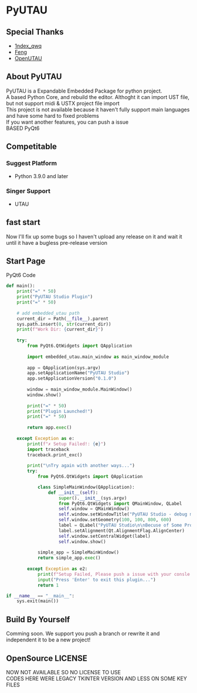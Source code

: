 # PyUTAU
## Special Thanks
 - [1ndex_qwq](https://steamcommunity.com/profiles/76561199806244588 "Third-Party Supporter")
 - [Feng](https://steamcommunity.com/profiles/76561199511541101 "Third-Party Supporter")
 - [OpenUTAU](https://openutau.com "Offical Independent Version")
 
## About PyUTAU
PyUTAU is a Expandable Embedded Package for python project.<br>
A based Python Core, and rebuild the editor. Althoght it can import UST file, but not support midi & USTX project file import<br>
This project is not available because it haven't fully support main languages and have some hard to fixed problems<br>
If you want another features, you can push a issue<br>
BASED PyQt6

## Competitable
### Suggest Platform
 - Python 3.9.0 and later

### Singer Support
 - UTAU

## fast start
Now I'll fix up some bugs so I haven't upload any release on it and wait it until it have a bugless pre-release version

## Start Page
PyQt6 Code
```python
def main():
    print("=" * 50)
    print("PyUTAU Studio Plugin")
    print("=" * 50)
    
    # add embedded_utau path
    current_dir = Path(__file__).parent
    sys.path.insert(0, str(current_dir))
    print(f"Work Dir: {current_dir}")
    
    try:
        from PyQt6.QtWidgets import QApplication
        
        import embedded_utau.main_window as main_window_module
        
        app = QApplication(sys.argv)
        app.setApplicationName("PyUTAU Studio")
        app.setApplicationVersion("0.1.0")
        
        window = main_window_module.MainWindow()
        window.show()
        
        print("=" * 50)
        print("Plugin Launched!")
        print("=" * 50)
        
        return app.exec()
        
    except Exception as e:
        print(f"✗ Setup Failed!: {e}")
        import traceback
        traceback.print_exc()
        
        print("\nTry again with another ways...")
        try:
            from PyQt6.QtWidgets import QApplication

            class SimpleMainWindow(QApplication):
                def __init__(self):
                    super().__init__(sys.argv)
                    from PyQt6.QtWidgets import QMainWindow, QLabel
                    self.window = QMainWindow()
                    self.window.setWindowTitle("PyUTAU Studio - debug mode")
                    self.window.setGeometry(100, 100, 800, 600)
                    label = QLabel("PyUTAU Studio\n\nBecuse of Some Problem, debug mode is running.\nPlease check consle output information.")
                    label.setAlignment(Qt.AlignmentFlag.AlignCenter)
                    self.window.setCentralWidget(label)
                    self.window.show()
            
            simple_app = SimpleMainWindow()
            return simple_app.exec()
            
        except Exception as e2:
            print(f"Setup Failed, Please push a issue with your consle error information (deleted private information such as project path and structure): {e2}")
            input("Press 'Enter' to exit this plugin...")
            return 1

if __name__ == "__main__":
    sys.exit(main())
```

## Build By Yourself
Comming soon. We support you push a branch or rewrite it and independent it to be a new project!

## OpenSource LICENSE
NOW NOT AVAILABLE SO NO LICENSE TO USE<br>
CODES HERE WERE LEGACY TKINTER VERSION AND LESS ON SOME KEY FILES


